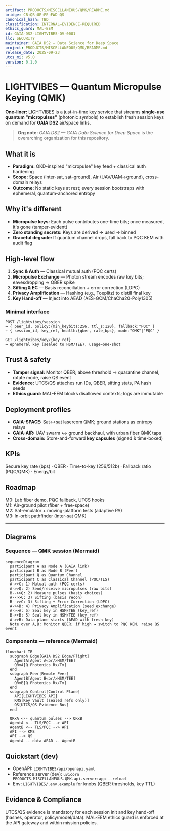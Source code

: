 ```yaml
---
artifact: PRODUCTS/MISCELLANEOUS/QMK/README.md
bridge: CB→QB→UE→FE→FWD→QS
canonical_hash: TBD
classification: INTERNAL–EVIDENCE-REQUIRED
ethics_guard: MAL-EEM
id: GAIA-DS2-LIGHTVIBES-OV-0001
llc: SECURITY
maintainer: GAIA DS2 — Data Science for Deep Space
project: PRODUCTS/MISCELLANEOUS/QMK/README.md
release_date: 2025-09-23
utcs_mi: v5.0
version: 0.1.0
---
```


# LIGHTVIBES — Quantum Micropulse Keying (QMK)

**One-liner:** LIGHTVIBES is a just-in-time key service that streams **single-use quantum "micropulses"** (photonic symbols) to establish fresh session keys on demand for **GAIA DS2** air/space links.

> **Org note:** *GAIA DS2 — GAIA Data Science for Deep Space* is the overarching organization for this repository.

## What it is
- **Paradigm:** QKD-inspired "micropulse" key feed + classical auth hardening  
- **Scope:** Space (inter-sat, sat–ground), Air (UAV/UAM→ground), cross-domain relays  
- **Outcome:** No static keys at rest; every session bootstraps with ephemeral, quantum-anchored entropy

## Why it's different
- **Micropulse keys:** Each pulse contributes one-time bits; once measured, it's gone (tamper-evident)  
- **Zero standing secrets:** Keys are derived → used → binned  
- **Graceful degrade:** If quantum channel drops, fall back to PQC KEM with audit flag

## High-level flow
1. **Sync & Auth** — Classical mutual auth (PQC certs)  
2. **Micropulse Exchange** — Photon stream encodes raw key bits; eavesdropping ⇒ QBER spike  
3. **Sifting & EC** — Basis reconciliation + error correction (LDPC)  
4. **Privacy Amplification** — Hashing (e.g., Toeplitz) to distill final key  
5. **Key Hand-off** — Inject into AEAD (AES-GCM/ChaCha20-Poly1305)

### Minimal interface
```
POST /lightvibes/session
→ { peer_id, policy:{min_keybits:256, ttl_s:120}, fallback:"PQC" }
← { session_id, key_ref, health:{qber, rate_bps}, mode:"QMK"|"PQC" }

GET /lightvibes/key/{key_ref}
→ ephemeral key (sealed to HSM/TEE), usage=one-shot
```

## Trust & safety
- **Tamper signal:** Monitor QBER; above threshold ⇒ quarantine channel, rotate mode, raise QS event  
- **Evidence:** UTCS/QS attaches run IDs, QBER, sifting stats, PA hash seeds  
- **Ethics guard:** MAL-EEM blocks disallowed contexts; logs are immutable

## Deployment profiles
- **GAIA-SPACE:** Sat↔sat lasercom QMK; ground stations as entropy relays  
- **GAIA-AIR:** UAV swarm ↔ ground backhaul, with urban fiber QMK taps  
- **Cross-domain:** Store-and-forward **key capsules** (signed & time-boxed)

## KPIs
Secure key rate (bps) · QBER · Time-to-key (256/512b) · Fallback ratio (PQC/QMK) · Energy/bit

## Roadmap
M0: Lab fiber demo, PQC fallback, UTCS hooks  
M1: Air-ground pilot (fiber + free-space)  
M2: Sat-emulator + moving-platform tests (adaptive PA)  
M3: In-orbit pathfinder (inter-sat QMK)

---

## Diagrams

### Sequence — QMK session (Mermaid)
```mermaid
sequenceDiagram
  participant A as Node A (GAIA link)
  participant B as Node B (Peer)
  participant Q as Quantum Channel
  participant C as Classical Channel (PQC/TLS)
  A->>C: 1) Mutual auth (PQC certs)
  A->>Q: 2) Send/receive micropulses (raw bits)
  B-->>Q: 2) Measure pulses (basis choices)
  A-->>C: 3) Sifting (basis recon)
  B-->>C: 3) Sifting + Error Correction (LDPC)
  A->>B: 4) Privacy Amplification (seed exchange)
  A->>A: 5) Seal key in HSM/TEE (key_ref)
  B->>B: 5) Seal key in HSM/TEE (key_ref)
  A->>B: Data plane starts (AEAD with fresh key)
  Note over A,B: Monitor QBER; if high → switch to PQC KEM, raise QS event
```

### Components — reference (Mermaid)

```mermaid
flowchart TB
  subgraph Edge[GAIA DS2 Edge/Flight]
    AgentA[Agent A<br/>HSM/TEE]
    QRxA[Q Photonics Rx/Tx]
  end
  subgraph Peer[Remote Peer]
    AgentB[Agent B<br/>HSM/TEE]
    QRxB[Q Photonics Rx/Tx]
  end
  subgraph Control[Control Plane]
    API[LIGHTVIBES API]
    KMS[Key Vault (sealed refs only)]
    QS[UTCS/QS Evidence Bus]
  end

  QRxA <-- quantum pulses --> QRxB
  AgentA <-- TLS/PQC --> API
  AgentB <-- TLS/PQC --> API
  API --> KMS
  API --> QS
  AgentA -. data AEAD .- AgentB
```

## Quickstart (dev)

* OpenAPI: `LIGHTVIBES/api/openapi.yaml`
* Reference server (dev): `uvicorn PRODUCTS.MISCELLANEOUS.QMK.api.server:app --reload`
* Env: `LIGHTVIBES/.env.example` for knobs (QBER thresholds, key TTL)

## Evidence & Compliance

UTCS/QS evidence is mandatory for each session init and key hand-off (hashes, operator, policy/model/data). MAL-EEM ethics guard is enforced at the API gateway and within mission policies.
